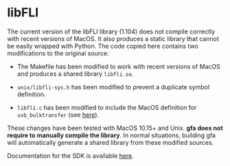 libFLI
======

The current version of the libFLI library (1.104) does not compile correctly with recent versions of MacOS. It also produces a static library that cannot be easily wrapped with Python. The code copied here contains two modifications to the original source:

- The Makefile has been modified to work with recent versions of MacOS and produces a shared library ``libfli.so``.

- ``unix/libfli-sys.h`` has been modified to prevent a duplicate symbol definition.

- ``libfli.c`` has been modified to include the MacOS definition for ``usb_bulktransfer`` (see [here](https://github.com/cversek/python-FLI/issues/5#issuecomment-129927593)).

These changes have been tested with MacOS 10.15+ and Unix. **gfa does not require to manually compile the library**. In normal situations, building gfa will automatically generate a shared library from these modified sources.

Documentation for the SDK is available [here](http://www.flicamera.com/downloads/FLI_SDK_Documentation.pdf).
